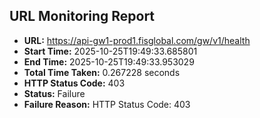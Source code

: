 ## URL Monitoring Report

- **URL:** https://api-gw1-prod1.fisglobal.com/gw/v1/health
- **Start Time:** 2025-10-25T19:49:33.685801
- **End Time:** 2025-10-25T19:49:33.953029
- **Total Time Taken:** 0.267228 seconds
- **HTTP Status Code:** 403
- **Status:** Failure
- **Failure Reason:** HTTP Status Code: 403
